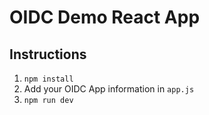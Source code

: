 # OIDC Demo React App
## Instructions
1. `npm install`
2. Add your OIDC App information in `app.js`
3. `npm run dev`
